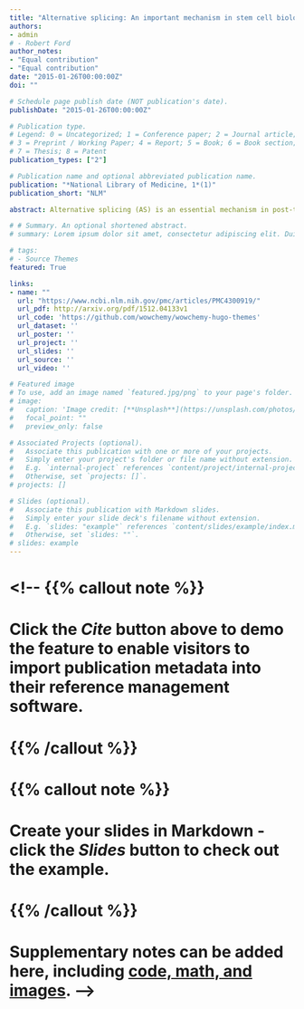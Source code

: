 ```yaml
---
title: "Alternative splicing: An important mechanism in stem cell biology"
authors:
- admin
# - Robert Ford
author_notes:
- "Equal contribution"
- "Equal contribution"
date: "2015-01-26T00:00:00Z"
doi: ""

# Schedule page publish date (NOT publication's date).
publishDate: "2015-01-26T00:00:00Z"

# Publication type.
# Legend: 0 = Uncategorized; 1 = Conference paper; 2 = Journal article;
# 3 = Preprint / Working Paper; 4 = Report; 5 = Book; 6 = Book section;
# 7 = Thesis; 8 = Patent
publication_types: ["2"]

# Publication name and optional abbreviated publication name.
publication: "*National Library of Medicine, 1*(1)"
publication_short: "NLM"

abstract: Alternative splicing (AS) is an essential mechanism in post-transcriptional regulation and leads to protein diversity. It has been shown that AS is prevalent in metazoan genomes, and the splicing pattern is dynamically regulated in different tissues and cell types, including embryonic stem cells. These observations suggest that AS may play critical roles in stem cell biology. Since embryonic stem cells and induced pluripotent stem cells have the ability to give rise to all types of cells and tissues, they hold the promise of future cell-based therapy. Many efforts have been devoted to understanding the mechanisms underlying stem cell self-renewal and differentiation. However, most of the studies focused on the expression of a core set of transcription factors and regulatory RNAs. The role of AS in stem cell differentiation was not clear. Recent advances in high-throughput technologies have allowed the profiling of dynamic splicing patterns and cis-motifs that are responsible for AS at a genome-wide scale, and provided novel insights in a number of studies. In this review, we discuss some recent findings involving AS and stem cells. An emerging picture from these findings is that AS is integrated in the transcriptional and post-transcriptional networks and together they control pluripotency maintenance and differentiation of stem cells.

# # Summary. An optional shortened abstract.
# summary: Lorem ipsum dolor sit amet, consectetur adipiscing elit. Duis posuere tellus ac convallis placerat. Proin tincidunt magna sed ex sollicitudin condimentum.

# tags:
# - Source Themes
featured: True

links: 
- name: ""
  url: "https://www.ncbi.nlm.nih.gov/pmc/articles/PMC4300919/"
  url_pdf: http://arxiv.org/pdf/1512.04133v1
  url_code: 'https://github.com/wowchemy/wowchemy-hugo-themes'
  url_dataset: ''
  url_poster: ''
  url_project: ''
  url_slides: ''
  url_source: ''
  url_video: ''

# Featured image
# To use, add an image named `featured.jpg/png` to your page's folder. 
# image:
#   caption: 'Image credit: [**Unsplash**](https://unsplash.com/photos/jdD8gXaTZsc)'
#   focal_point: ""
#   preview_only: false

# Associated Projects (optional).
#   Associate this publication with one or more of your projects.
#   Simply enter your project's folder or file name without extension.
#   E.g. `internal-project` references `content/project/internal-project/index.md`.
#   Otherwise, set `projects: []`.
# projects: []

# Slides (optional).
#   Associate this publication with Markdown slides.
#   Simply enter your slide deck's filename without extension.
#   E.g. `slides: "example"` references `content/slides/example/index.md`.
#   Otherwise, set `slides: ""`.
# slides: example
---
```


# <!-- {{% callout note %}}
# Click the *Cite* button above to demo the feature to enable visitors to import publication metadata into their reference management software.
# {{% /callout %}}

# {{% callout note %}}
# Create your slides in Markdown - click the *Slides* button to check out the example.
# {{% /callout %}}

# Supplementary notes can be added here, including [code, math, and images](https://wowchemy.com/docs/writing-markdown-latex/). -->
